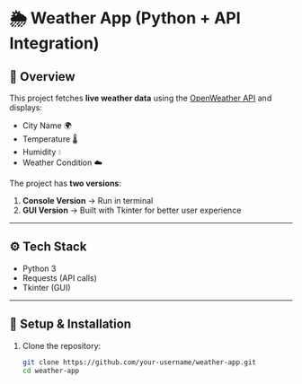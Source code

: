 # 🌦️ Weather App (Python + API Integration)

## 📌 Overview
This project fetches **live weather data** using the [OpenWeather API](https://openweathermap.org/api) and displays:
- City Name 🌍
- Temperature 🌡️
- Humidity 💧
- Weather Condition ☁️

The project has **two versions**:
1. **Console Version** → Run in terminal
2. **GUI Version** → Built with Tkinter for better user experience

---

## ⚙️ Tech Stack
- Python 3
- Requests (API calls)
- Tkinter (GUI)

---

## 🚀 Setup & Installation
1. Clone the repository:
   ```bash
   git clone https://github.com/your-username/weather-app.git
   cd weather-app

